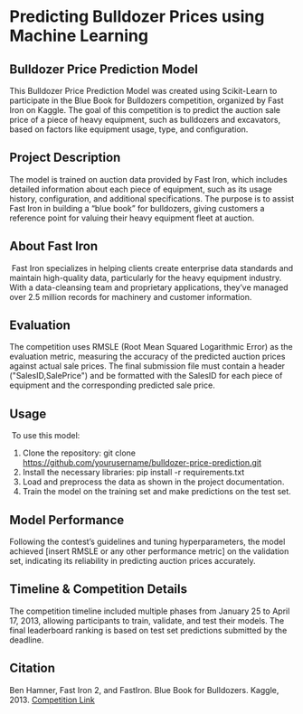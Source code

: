 # Predicting Bulldozer Prices using Machine Learning

## Bulldozer Price Prediction Model
This Bulldozer Price Prediction Model was created using Scikit-Learn to participate in the Blue Book for Bulldozers competition, organized by Fast Iron on Kaggle. The goal of this competition is to predict the auction sale price of a piece of heavy equipment, such as bulldozers and excavators, based on factors like equipment usage, type, and configuration.

## Project Description
The model is trained on auction data provided by Fast Iron, which includes detailed information about each piece of equipment, such as its usage history, configuration, and additional specifications. The purpose is to assist Fast Iron in building a “blue book” for bulldozers, giving customers a reference point for valuing their heavy equipment fleet at auction.

## About Fast Iron
 Fast Iron specializes in helping clients create enterprise data standards and maintain high-quality data, particularly for the heavy equipment industry. With a data-cleansing team and proprietary applications, they’ve managed over 2.5 million records for machinery and customer information.

 ## Evaluation
 The competition uses RMSLE (Root Mean Squared Logarithmic Error) as the evaluation metric, measuring the accuracy of the predicted auction prices against actual sale prices. The final submission file must contain a header ("SalesID,SalePrice") and be formatted with the SalesID for each piece of equipment and the corresponding predicted sale price.

 ## Usage
 To use this model:
 1. Clone the repository:
    git clone https://github.com/yourusername/bulldozer-price-prediction.git
2. Install the necessary libraries:
   pip install -r requirements.txt
3. Load and preprocess the data as shown in the project documentation.
4. Train the model on the training set and make predictions on the test set.

## Model Performance
Following the contest’s guidelines and tuning hyperparameters, the model achieved [insert RMSLE or any other performance metric] on the validation set, indicating its reliability in predicting auction prices accurately.

## Timeline & Competition Details
The competition timeline included multiple phases from January 25 to April 17, 2013, allowing participants to train, validate, and test their models. The final leaderboard ranking is based on test set predictions submitted by the deadline.

## Citation
 Ben Hamner, Fast Iron 2, and FastIron. Blue Book for Bulldozers. Kaggle, 2013. [Competition Link](https://www.kaggle.com/competitions/bluebook-for-bulldozers)
